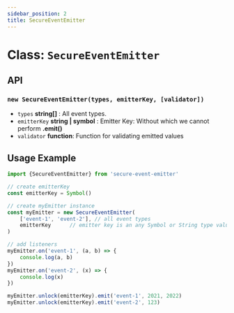 ```yaml
---
sidebar_position: 2
title: SecureEventEmitter
---
```


# Class:  `SecureEventEmitter`

## API

### `new SecureEventEmitter(types, emitterKey, [validator])`


- `types` **string[]**  : All event types․
- `emitterKey` **string | symbol** : Emitter Key: Without which we cannot perform **.emit()**
- `validator` **function**: Function for validating emitted values


## Usage Example

```js
import {SecureEventEmitter} from 'secure-event-emitter'

// create emitterKey
const emitterKey = Symbol()

// create myEmitter instance
const myEmitter = new SecureEventEmitter(
    ['event-1', 'event-2'], // all event types
    emitterKey      // emitter key is an any Symbol or String type value
)

// add listeners
myEmitter.on('event-1', (a, b) => {
    console.log(a, b)
})
myEmitter.on('event-2', (x) => {
    console.log(x)
})

myEmitter.unlock(emitterKey).emit('event-1', 2021, 2022)
myEmitter.unlock(emitterKey).emit('event-2', 123)

```